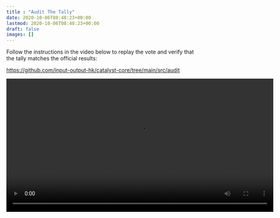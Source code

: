 ```yaml
---
title : "Audit The Tally"
date: 2020-10-06T08:48:23+00:00
lastmod: 2020-10-06T08:48:23+00:00
draft: false
images: []
---
```


Follow the instructions in the video below to replay the vote and verify that the tally matches the official results:

<https://github.com/input-output-hk/catalyst-core/tree/main/src/audit>

<video width="700"  controls>
  <source src="https://files.gitbook.com/v0/b/gitbook-x-prod.appspot.com/o/spaces%2F1WSgbrgHqq5E9Mh8hoBn%2Fuploads%2FcGCdz6GxUFtLdbduuL9p%2Faudit_tooling.mp4?alt=media&token=aca83b29-b66c-45de-84c7-0a5241978606" type="video/mp4">
</video>
